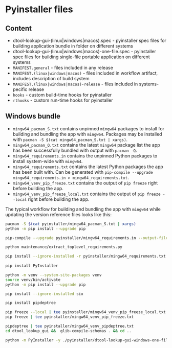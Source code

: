 # Pyinstaller files

## Content

* dtool-lookup-gui-(linux|windows|macos).spec - pyinstaller spec files for building application bundle in folder on different systems
* dtool-lookup-gui-(linux|windows|macos)-one-file.spec - pyinstaller spec files for building single-file portable application on different systems
* `MANIFEST.general` - files included in any release
* `MANIFEST.(linux|windows|macos)` - files included in workflow artifact, includes description of build system
* `MANIFEST.(linux|windows|macos)-release` - files included in systems-pecific release
* `hooks` - custom build-time hooks for pyinstaller
* `rthooks` - custom run-time hooks for pyinstaller 

## Windows bundle

* `mingw64_pacman_S.txt` contains unpinned `mingw64` packages to install for building and bundling the app with `mingw64`.
  Packages may be installed with `pacman -S $(cat mingw64_pacman_S.txt | xargs)`.
* `mingw64_pacman_Q.txt` contains the latest `mingw64` package list the app has been successfully bundled with 
  output with `pacman -Q`.
* `mingw64_requirements.in` contains the unpinned Python packages to install system-wide with `mingw64`.
* `mingw64_requirements.txt` contains the latest Python packages the app has been built with.
  Can be generated with `pip-compile --upgrade mingw64_requirements.in > mingw64_requirements.txt`.
* `mingw64_venv_pip_freeze.txt` contains the output of `pip freeze` right before building the app.
* `mingw64_venv_pip_freeze_local.txt` contains the output of `pip freeze --local` right before building the app.

The typical workflow for building and bundling the app with `mingw64` while updating the version reference files looks like this:

```bash
pacman -S $(cat pyinstaller/mingw64_pacman_S.txt | xargs)
python -m pip install --upgrade pip

pip-compile --upgrade pyinstaller/mingw64_requirements.in --output-file pyinstaller/mingw64_full_requirements.txt

python maintenance/extract_toplevel_requirements.py

pip install --ignore-installed -r pyinstaller/mingw64_requirements.txt
 
pip install PyInstaller

python -m venv --system-site-packages venv
source venv/bin/activate
python -m pip install --upgrade pip

pip install --ignore-installed six

pip install pipdeptree

pip freeze --local | tee pyinstaller/mingw64_venv_pip_freeze_local.txt
pip freeze | tee pyinstaller/mingw64_venv_pip_freeze.txt

pipdeptree | tee pyinstaller/mingw64_venv_pipdeptree.txt
cd dtool_lookup_gui &&  glib-compile-schemas . && cd ..

python -m PyInstaller -y ./pyinstaller/dtool-lookup-gui-windows-one-file.spec
```